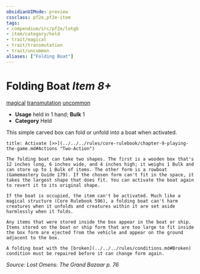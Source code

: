 ```yaml
---
obsidianUIMode: preview
cssclass: pf2e,pf2e-item
tags:
- compendium/src/pf2e/lotgb
- item/category/held
- trait/magical
- trait/transmutation
- trait/uncommon
aliases: ["Folding Boat"]
---
```

# Folding Boat *Item 8+*  
[magical](../../../Rules/traits/magical.md)  [transmutation](../../../Rules/traits/transmutation.md)  [uncommon](../../../Rules/traits/uncommon.md)  

- **Usage** held in 1 hand; **Bulk** 1
- **Category** Held

This simple carved box can fold or unfold into a boat when activated.

```ad-embed-ability
title: Activate [>>](../../../rules/core-rulebook/chapter-9-playing-the-game.md#Actions "Two-Action")

The folding boat can take two shapes. The first is a wooden box that's 12 inches long, 6 inches wide, and 4 inches high; it weighs 1 Bulk and can store up to 1 Bulk of items. The other form is a rowboat (Gamemastery Guide 179). If the chosen form can't fit in the space, it takes the largest shape that does fit. You can activate the boat again to revert it to its original shape.

If the boat is occupied, the item can't be activated. Much like a magical structure (Core Rulebook 596), a folding boat can't harm creatures when it unfolds and creatures within it are set aside harmlessly when it folds.

Any items that were stored inside the box appear in the boat or ship. Items stored on the boat or ship form that are too large to fit inside the box form are ejected from the vehicle and appear on the ground adjacent to the box.

A folding boat with the [broken](../../../rules/conditions.md#Broken) condition must be repaired before it can change form again.
```

*Source: Lost Omens: The Grand Bazaar p. 76*
